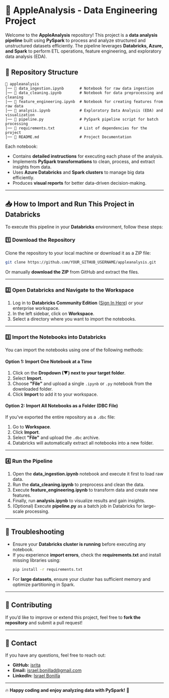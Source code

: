 # 🚀 AppleAnalysis - Data Engineering Project

Welcome to the **AppleAnalysis** repository! This project is a **data analysis pipeline** built using **PySpark** to process and analyze structured and unstructured datasets efficiently. The pipeline leverages **Databricks, Azure, and Spark** to perform ETL operations, feature engineering, and exploratory data analysis (EDA).

## 📂 Repository Structure

```
📁 appleanalysis
│── 📄 data_ingestion.ipynb       # Notebook for raw data ingestion
│── 📄 data_cleaning.ipynb        # Notebook for data preprocessing and cleaning
│── 📄 feature_engineering.ipynb  # Notebook for creating features from raw data
│── 📄 analysis.ipynb             # Exploratory Data Analysis (EDA) and visualization
│── 📄 pipeline.py                # PySpark pipeline script for batch processing
│── 📄 requirements.txt           # List of dependencies for the project
│── 📄 README.md                  # Project Documentation
```

Each notebook:
- Contains **detailed instructions** for executing each phase of the analysis.
- Implements **PySpark transformations** to clean, process, and extract insights from data.
- Uses **Azure Databricks** and **Spark clusters** to manage big data efficiently.
- Produces **visual reports** for better data-driven decision-making.

---

## 📥 How to Import and Run This Project in Databricks

To execute this pipeline in your **Databricks** environment, follow these steps:

### **1️⃣ Download the Repository**
Clone the repository to your local machine or download it as a ZIP file:

```bash
git clone https://github.com/YOUR_GITHUB_USERNAME/appleanalysis.git
```

Or manually **download the ZIP** from GitHub and extract the files.

---

### **2️⃣ Open Databricks and Navigate to the Workspace**
1. Log in to **Databricks Community Edition** ([Sign In Here](https://community.cloud.databricks.com/)) or your enterprise workspace.
2. In the left sidebar, click on **Workspace**.
3. Select a directory where you want to import the notebooks.

---

### **3️⃣ Import the Notebooks into Databricks**
You can import the notebooks using one of the following methods:

#### **Option 1: Import One Notebook at a Time**
1. Click on the **Dropdown (▼) next to your target folder**.
2. Select **Import**.
3. Choose **"File"** and upload a single `.ipynb` or `.py` notebook from the downloaded folder.
4. Click **Import** to add it to your workspace.

#### **Option 2: Import All Notebooks as a Folder (DBC File)**
If you've exported the entire repository as a `.dbc` file:
1. Go to **Workspace**.
2. Click **Import**.
3. Select **"File"** and upload the `.dbc` archive.
4. Databricks will automatically extract all notebooks into a new folder.

---

### **4️⃣ Run the Pipeline**
1. Open the **data_ingestion.ipynb** notebook and execute it first to load raw data.
2. Run the **data_cleaning.ipynb** to preprocess and clean the data.
3. Execute **feature_engineering.ipynb** to transform data and create new features.
4. Finally, run **analysis.ipynb** to visualize results and gain insights.
5. (Optional) Execute **pipeline.py** as a batch job in Databricks for large-scale processing.

---

## 🔧 Troubleshooting
- Ensure your **Databricks cluster is running** before executing any notebook.
- If you experience **import errors**, check the **requirements.txt** and install missing libraries using:
  ```bash
  pip install -r requirements.txt
  ```
- For **large datasets**, ensure your cluster has sufficient memory and optimize partitioning in Spark.

---

## 🤝 Contributing
If you’d like to improve or extend this project, feel free to **fork the repository** and submit a pull request!

---

## 📩 Contact
If you have any questions, feel free to reach out:
- **GitHub:** [isrita](https://github.com/isrita)
- **Email:** israel.bonillad@gmail.com
- **LinkedIn:** [Israel Bonilla](https://www.linkedin.com/in/israel-bonilla-de-la-cruz/)

---

🔥 **Happy coding and enjoy analyzing data with PySpark!** 🚀
